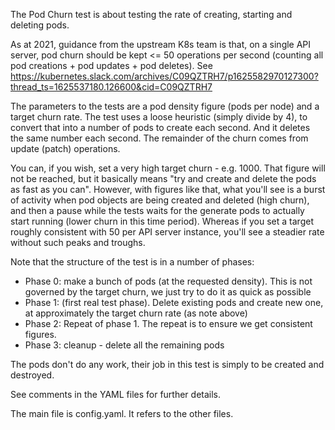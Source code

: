 The Pod Churn test is about testing the rate of creating, starting and deleting pods.

As at 2021, guidance from the upstream K8s team is that, on a single API server, pod churn should be kept 
<= 50 operations per second (counting all pod creations + pod updates + pod deletes).
See https://kubernetes.slack.com/archives/C09QZTRH7/p1625582970127300?thread_ts=1625537180.126600&cid=C09QZTRH7

The parameters to the tests are a pod density figure (pods per node) and a target churn rate.  The test uses a loose heuristic 
(simply divide by 4), to convert that into a number of pods to create each second.  And it deletes the same number each second.
The remainder of the churn comes from update (patch) operations.

You can, if you wish, set a very high target churn - e.g. 1000. That figure will not be reached, but it basically means
"try and create and delete the pods as fast as you can".  However, with figures like that, what you'll see is 
a burst of activity when pod objects are being created and deleted (high churn), and then a pause while the tests waits for the 
generate pods to actually start running (lower churn in this time period). Whereas if you set a target roughly consistent with
50 per API server instance, you'll see a steadier rate without such peaks and troughs.

Note that the structure of the test is in a number of phases:

* Phase 0: make a bunch of pods (at the requested density). This is not governed by the target churn, we just try to do it as quick as possible
* Phase 1: (first real test phase).  Delete existing pods and create new one, at approximately the target churn rate (as note above)
* Phase 2: Repeat of phase 1. The repeat is to ensure we get consistent figures.
* Phase 3: cleanup - delete all the remaining pods

The pods don't do any work, their job in this test is simply to be created and destroyed.

See comments in the YAML files for further details.

The main file is config.yaml.  It refers to the other files.


